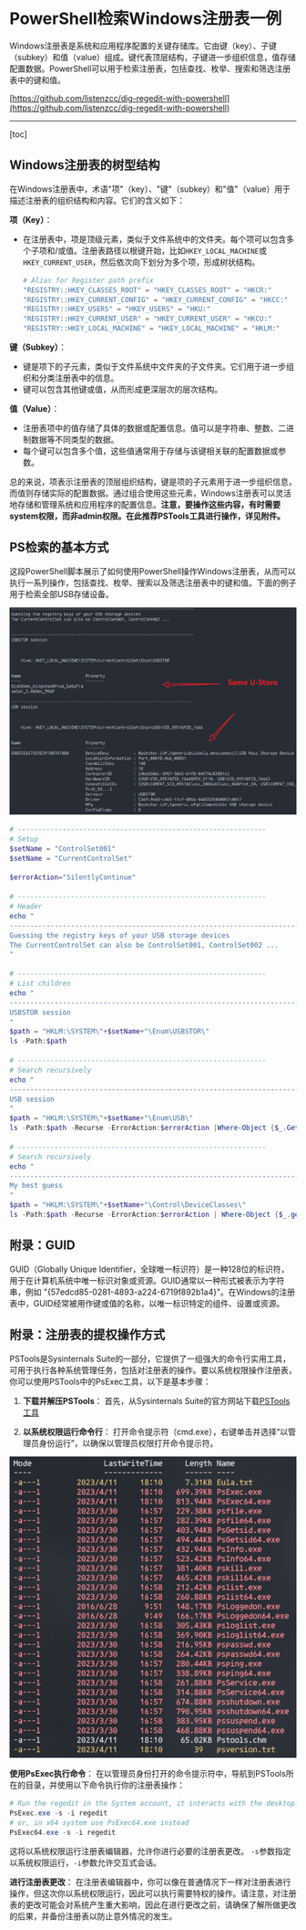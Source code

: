 # PowerShell检索Windows注册表一例

Windows注册表是系统和应用程序配置的关键存储库。它由键（key）、子键（subkey）和值（value）组成。键代表顶层结构，子键进一步组织信息，值存储配置数据。PowerShell可以用于检索注册表，包括查找、枚举、搜索和筛选注册表中的键和值。

[https://github.com/listenzcc/dig-regedit-with-powershell](https://github.com/listenzcc/dig-regedit-with-powershell)

---

[toc]

## Windows注册表的树型结构

在Windows注册表中，术语"项"（key）、"键"（subkey）和"值"（value）用于描述注册表的组织结构和内容。它们的含义如下：

**项（Key）**：

- 在注册表中，项是顶级元素，类似于文件系统中的文件夹。每个项可以包含多个子项和/或值。注册表路径以根键开始，比如`HKEY_LOCAL_MACHINE`或`HKEY_CURRENT_USER`，然后依次向下划分为多个项，形成树状结构。

    ```powershell
    # Alias for Register path prefix
    "REGISTRY::HKEY_CLASSES_ROOT" = "HKEY_CLASSES_ROOT" = "HKCR:"
    "REGISTRY::HKEY_CURRENT_CONFIG" = "HKEY_CURRENT_CONFIG" = "HKCC:"
    "REGISTRY::HKEY_USERS" = "HKEY_USERS" = "HKU:"
    "REGISTRY::HKEY_CURRENT_USER" = "HKEY_CURRENT_USER" = "HKCU:"
    "REGISTRY::HKEY_LOCAL_MACHINE" = "HKEY_LOCAL_MACHINE" = "HKLM:"
    ```

**键（Subkey）**：

- 键是项下的子元素，类似于文件系统中文件夹的子文件夹。它们用于进一步组织和分类注册表中的信息。
- 键可以包含其他键或值，从而形成更深层次的层次结构。

**值（Value）**：

- 注册表项中的值存储了具体的数据或配置信息。值可以是字符串、整数、二进制数据等不同类型的数据。
- 每个键可以包含多个值，这些值通常用于存储与该键相关联的配置数据或参数。

总的来说，项表示注册表的顶层组织结构，键是项的子元素用于进一步组织信息，而值则存储实际的配置数据。通过组合使用这些元素，Windows注册表可以灵活地存储和管理系统和应用程序的配置信息。**注意，要操作这些内容，有时需要system权限，而非admin权限。在此推荐PSTools工具进行操作，详见附件。**

## PS检索的基本方式

这段PowerShell脚本展示了如何使用PowerShell操作Windows注册表，从而可以执行一系列操作，包括查找、枚举、搜索以及筛选注册表中的键和值。下面的例子用于检索全部USB存储设备。

![Untitled](PowerShell%E6%A3%80%E7%B4%A2Windows%E6%B3%A8%E5%86%8C%E8%A1%A8%E4%B8%80%E4%BE%8B%207ecbc078b65d4569804142e0f236e37c/Untitled.png)

```powershell
# -------------------------------------------------------------
# Setup
$setName = "ControlSet001"
$setName = "CurrentControlSet"

$errorAction="SilentlyContinue"

# -------------------------------------------------------------
# Header
echo "
----------------------------------------------------------------------------
Guessing the registry keys of your USB storage devices
The CurrentControlSet can also be ControlSet001, ControlSet002 ...
"

# -------------------------------------------------------------
# List children
echo "
----------------------------------------------------------------------------
USBSTOR session
"
$path = "HKLM:\SYSTEM\"+$setName+"\Enum\USBSTOR\"
ls -Path:$path

# -------------------------------------------------------------
# Search recursively
echo "
----------------------------------------------------------------------------
USB session
"
$path = "HKLM:\SYSTEM\"+$setName+"\Enum\USB\"
ls -Path:$path -Recurse -ErrorAction:$errorAction |Where-Object {$_.GetValue('Service') -eq 'USBSTOR'}

# -------------------------------------------------------------
# Search recursively
echo "
----------------------------------------------------------------------------
My best guess
"
$path = "HKLM:\SYSTEM\"+$setName+"\Control\DeviceClasses\"
ls -Path:$path -Recurse -ErrorAction:$errorAction | Where-Object {$_.getValue('DeviceInstance') -like 'USBSTOR*'}
```

## 附录：GUID

GUID（Globally Unique Identifier，全球唯一标识符）是一种128位的标识符，用于在计算机系统中唯一标识对象或资源。GUID通常以一种形式被表示为字符串，例如 "{57edcd85-0281-4893-a224-6719f892b1a4}"。在Windows的注册表中，GUID经常被用作键或值的名称，以唯一标识特定的组件、设置或资源。

## 附录：注册表的提权操作方式

PSTools是Sysinternals Suite的一部分，它提供了一组强大的命令行实用工具，可用于执行各种系统管理任务，包括对注册表的操作。要以系统权限操作注册表，你可以使用PSTools中的PsExec工具，以下是基本步骤：

1. **下载并解压PSTools**：
首先，从Sysinternals Suite的官方网站下载[PSTools工具](
    https://download.sysinternals.com/files/PSTools.zip "PSTools工具")

2. **以系统权限运行命令行**：
打开命令提示符（cmd.exe），右键单击并选择“以管理员身份运行”，以确保以管理员权限打开命令提示符。

![Untitled](PowerShell%E6%A3%80%E7%B4%A2Windows%E6%B3%A8%E5%86%8C%E8%A1%A8%E4%B8%80%E4%BE%8B%207ecbc078b65d4569804142e0f236e37c/Untitled%201.png)

**使用PsExec执行命令**：
在以管理员身份打开的命令提示符中，导航到PSTools所在的目录，并使用以下命令执行你的注册表操作：

```powershell
# Run the regedit in the System account, it interacts with the desktop.
PsExec.exe -s -i regedit
# or, in x64 system use PsExec64.exe instead
PsExec64.exe -s -i regedit
```

这将以系统权限运行注册表编辑器，允许你进行必要的注册表更改。 `-s`参数指定以系统权限运行，`-i`参数允许交互式会话。

**进行注册表更改**：
在注册表编辑器中，你可以像在普通情况下一样对注册表进行操作，但这次你以系统权限运行，因此可以执行需要特权的操作。请注意，对注册表的更改可能会对系统产生重大影响，因此在进行更改之前，请确保了解所做更改的后果，并备份注册表以防止意外情况的发生。
